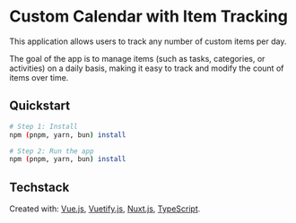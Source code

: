 # Custom Calendar with Item Tracking

This application allows users to track any number of custom items per day.

The goal of the app is to manage items (such as tasks, categories, or activities) on a daily basis, making it easy to track and modify the count of items over time.

## Quickstart

```bash
# Step 1: Install
npm (pnpm, yarn, bun) install

# Step 2: Run the app
npm (pnpm, yarn, bun) install
```

## Techstack

Created with:
[Vue.js](https://vuejs.org/),
[Vuetify.js](https://vuetifyjs.com/en/getting-started/installation/),
[Nuxt.js](https://nuxt.com/docs/getting-started/introduction),
[TypeScript](https://www.typescriptlang.org/).
